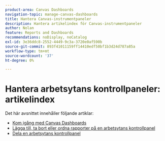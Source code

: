 ```yaml
---
product-area: Canvas Dashboards
navigation-topic: manage-canvas-dashboards
title: Hantera Canvas-instrumentpaneler
description: Hantera artikelindex för Canvas-instrumentpaneler
author: Nolan
feature: Reports and Dashboards
recommendations: noDisplay, noCatalog
exl-id: 3e36ddc8-2552-4449-9c3a-3720e0af590b
source-git-commit: 893f41011159ff14410edf50bf1b3d24d787a85a
workflow-type: tm+mt
source-wordcount: '37'
ht-degree: 0%

---
```


# Hantera arbetsytans kontrollpaneler: artikelindex

Det här avsnittet innehåller följande artiklar:

* [Kom igång med Canvas Dashboards](/help/quicksilver/reports-and-dashboards/canvas-dashboards/manage-canvas-dashboards/get-started-canvas-dashboards.md)
* [Lägga till, ta bort eller ordna rapporter på en arbetsytans kontrollpanel](/help/quicksilver/reports-and-dashboards/canvas-dashboards/manage-canvas-dashboards/add-remove-arrange-reports.md)
* [Dela en arbetsytans kontrollpanel](/help/quicksilver/reports-and-dashboards/canvas-dashboards/manage-canvas-dashboards/share-canvas-dashboard.md)
